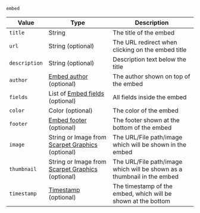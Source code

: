 `embed`

| Value         | Type                                                                                                | Description                                                             |
|---------------|-----------------------------------------------------------------------------------------------------|-------------------------------------------------------------------------|
| `title`       | String                                                                                              | The title of the embed                                                  |
| `url`         | String (optional)                                                                                   | The URL redirect when clicking on the embed title                       |
| `description` | String (optional)                                                                                   | Description text below the title                                        |
| `author`      | [Embed author](../embed-author) (optional)                                                          | The author shown on top of the embed                                    |
| `fields`      | List of [Embed fields](../embed-field) (optional)                                                   | All fields inside the embed                                             |
| `color`       | Color (optional)                                                                                    | The color of the embed                                                  |
| `footer`      | [Embed footer](../embed-footer) (optional)                                                          | The footer shown at the bottom of the embed                             |
| `image`       | String or Image from [Scarpet Graphics](https://github.com/replaceitem/scarpet-graphics) (optional) | The URL/File path/image which will be shown in the embed                |
| `thumbnail`   | String or Image from [Scarpet Graphics](https://github.com/replaceitem/scarpet-graphics) (optional) | The URL/File path/image which will be shown as a thumbnail in the embed |
| `timestamp`   | [Timestamp](../../timestamp) (optional)                                                             | The timestamp of the embed, which will be shown at the bottom           |